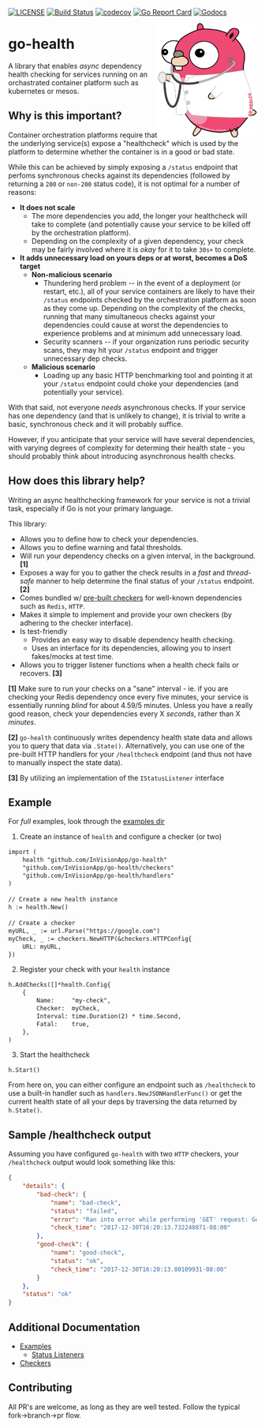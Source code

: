 [![LICENSE](https://img.shields.io/badge/license-MIT-orange.svg)](LICENSE)
[![Build Status](https://travis-ci.org/InVisionApp/go-health.svg?branch=master)](https://travis-ci.org/InVisionApp/go-health)
[![codecov](https://codecov.io/gh/InVisionApp/go-health/branch/master/graph/badge.svg?token=hhqA1l88kx)](https://codecov.io/gh/InVisionApp/go-health)
[![Go Report Card](https://goreportcard.com/badge/github.com/InVisionApp/go-health)](https://goreportcard.com/report/github.com/InVisionApp/go-health)
[![Godocs](https://img.shields.io/badge/golang-documentation-blue.svg)](https://godoc.org/github.com/InVisionApp/go-health)

<img align="right" src="images/go-health.svg" width="200">

# go-health
A library that enables *async* dependency health checking for services running on an orchastrated container platform such as kubernetes or mesos.

## Why is this important?
Container orchestration platforms require that the underlying service(s) expose a "healthcheck" which is used by the platform to determine whether the container is in a good or bad state.

While this can be achieved by simply exposing a `/status` endpoint that perfoms synchronous checks against its dependencies (followed by returning a `200` or `non-200` status code), it is not optimal for a number of reasons:

* **It does not scale**
    + The more dependencies you add, the longer your healthcheck will take to complete (and potentially cause your service to be killed off by the orchestration platform).
    + Depending on the complexity of a given dependency, your check may be fairly involved where it is _okay_ for it to take `30s+` to complete.
* **It adds unnecessary load on yours deps or at worst, becomes a DoS target**
    + **Non-malicious scenario**
        + Thundering herd problem -- in the event of a deployment (or restart, etc.), all of your service containers are likely to have their `/status` endpoints checked by the orchestration platform as soon as they come up. Depending on the complexity of the checks, running that many simultaneous checks against your dependencies could cause at worst the dependencies to experience problems and at minimum add unnecessary load.
        + Security scanners -- if your organization runs periodic security scans, they may hit your `/status` endpoint and trigger unnecessary dep checks.
    + **Malicious scenario**
        + Loading up any basic HTTP benchmarking tool and pointing it at your `/status` endpoint could choke your dependencies (and potentially your service).

With that said, not everyone _needs_ asynchronous checks. If your service has one dependency (and that is unlikely to change), it is trivial to write a basic, synchronous check and it will probably suffice.

However, if you anticipate that your service will have several dependencies, with varying degrees of complexity for determing their health state - you should probably think about introducing asynchronous health checks.

## How does this library help?
Writing an async healthchecking framework for your service is not a trivial task, especially if Go is not your primary language.

This library:

* Allows you to define how to check your dependencies.
* Allows you to define warning and fatal thresholds.
* Will run your dependency checks on a given interval, in the background. **[1]**
* Exposes a way for you to gather the check results in a *fast* and *thread-safe* manner to help determine the final status of your `/status` endpoint. **[2]**
* Comes bundled w/ [pre-built checkers](/checkers) for well-known dependencies such as `Redis`, `HTTP`.
* Makes it simple to implement and provide your own checkers (by adhering to the checker interface).
* Is test-friendly
    + Provides an easy way to disable dependency health checking.
    + Uses an interface for its dependencies, allowing you to insert fakes/mocks at test time.
* Allows you to trigger listener functions when a health check fails or recovers. **[3]**

**[1]** Make sure to run your checks on a "sane" interval - ie. if you are checking your
Redis dependency once every five minutes, your service is essentially running _blind_
for about 4.59/5 minutes. Unless you have a really good reason, check your dependencies
every X _seconds_, rather than X _minutes_.

**[2]** `go-health` continuously writes dependency health state data and allows
you to query that data via `.State()`. Alternatively, you can use one of the
pre-built HTTP handlers for your `/healthcheck` endpoint (and thus not have to
manually inspect the state data).

**[3]** By utilizing an implementation of the `IStatusListener` interface

## Example

For _full_ examples, look through the [examples dir](examples/)

1. Create an instance of `health` and configure a checker (or two)

```golang
import (
	health "github.com/InVisionApp/go-health"
	"github.com/InVisionApp/go-health/checkers"
	"github.com/InVisionApp/go-health/handlers"
)

// Create a new health instance
h := health.New()

// Create a checker
myURL, _ := url.Parse("https://google.com")
myCheck, _ := checkers.NewHTTP(&checkers.HTTPConfig{
    URL: myURL,
})
```

2. Register your check with your `health` instance

```golang
h.AddChecks([]*health.Config{
    {
        Name:     "my-check",
        Checker:  myCheck,
        Interval: time.Duration(2) * time.Second,
        Fatal:    true,
    },
)
```

3. Start the healthcheck

```golang
h.Start()
```

From here on, you can either configure an endpoint such as `/healthcheck` to use a built-in handler such as `handlers.NewJSONHandlerFunc()` or get the current health state of all your deps by traversing the data returned by `h.State()`.

## Sample /healthcheck output
Assuming you have configured `go-health` with two `HTTP` checkers, your `/healthcheck`
output would look something like this:

```json
{
    "details": {
        "bad-check": {
            "name": "bad-check",
            "status": "failed",
            "error": "Ran into error while performing 'GET' request: Get google.com: unsupported protocol scheme \"\"",
            "check_time": "2017-12-30T16:20:13.732240871-08:00"
        },
        "good-check": {
            "name": "good-check",
            "status": "ok",
            "check_time": "2017-12-30T16:20:13.80109931-08:00"
        }
    },
    "status": "ok"
}
```

## Additional Documentation
* [Examples](/examples)
  * [Status Listeners](/examples/status-listener)
* [Checkers](/checkers)

## Contributing
All PR's are welcome, as long as they are well tested. Follow the typical fork->branch->pr flow.
